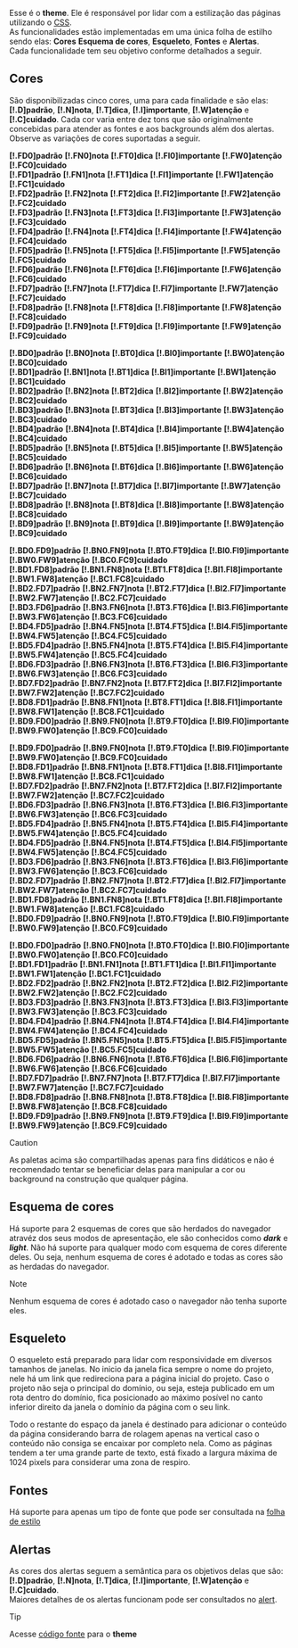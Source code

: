 Esse é o **theme**. Ele é responsável por lidar com a estilização das páginas utilizando o [CSS](https://developer.mozilla.org/en-US/docs/Web/CSS).\
As funcionalidades estão implementadas em uma única folha de estilho sendo elas: **Cores** **Esquema de cores**, **Esqueleto**, **Fontes** e **Alertas**.\
Cada funcionalidade tem seu objetivo conforme detalhados a seguir.

## Cores
São disponibilizadas cinco cores, uma para cada finalidade e são elas: **[!.D]padrão**, **[!.N]nota**, **[!.T]dica**, **[!.I]importante**, **[!.W]atenção** e **[!.C]cuidado**. Cada cor varia entre dez tons que são originalmente concebidas para atender as fontes e aos backgrounds além dos alertas. Observe as variações de cores suportadas a seguir.

**[!.FD0]padrão** **[!.FN0]nota** **[!.FT0]dica** **[!.FI0]importante** **[!.FW0]atenção** **[!.FC0]cuidado**\
**[!.FD1]padrão** **[!.FN1]nota** **[!.FT1]dica** **[!.FI1]importante** **[!.FW1]atenção** **[!.FC1]cuidado**\
**[!.FD2]padrão** **[!.FN2]nota** **[!.FT2]dica** **[!.FI2]importante** **[!.FW2]atenção** **[!.FC2]cuidado**\
**[!.FD3]padrão** **[!.FN3]nota** **[!.FT3]dica** **[!.FI3]importante** **[!.FW3]atenção** **[!.FC3]cuidado**\
**[!.FD4]padrão** **[!.FN4]nota** **[!.FT4]dica** **[!.FI4]importante** **[!.FW4]atenção** **[!.FC4]cuidado**\
**[!.FD5]padrão** **[!.FN5]nota** **[!.FT5]dica** **[!.FI5]importante** **[!.FW5]atenção** **[!.FC5]cuidado**\
**[!.FD6]padrão** **[!.FN6]nota** **[!.FT6]dica** **[!.FI6]importante** **[!.FW6]atenção** **[!.FC6]cuidado**\
**[!.FD7]padrão** **[!.FN7]nota** **[!.FT7]dica** **[!.FI7]importante** **[!.FW7]atenção** **[!.FC7]cuidado**\
**[!.FD8]padrão** **[!.FN8]nota** **[!.FT8]dica** **[!.FI8]importante** **[!.FW8]atenção** **[!.FC8]cuidado**\
**[!.FD9]padrão** **[!.FN9]nota** **[!.FT9]dica** **[!.FI9]importante** **[!.FW9]atenção** **[!.FC9]cuidado**

**[!.BD0]padrão** **[!.BN0]nota** **[!.BT0]dica** **[!.BI0]importante** **[!.BW0]atenção** **[!.BC0]cuidado**\
**[!.BD1]padrão** **[!.BN1]nota** **[!.BT1]dica** **[!.BI1]importante** **[!.BW1]atenção** **[!.BC1]cuidado**\
**[!.BD2]padrão** **[!.BN2]nota** **[!.BT2]dica** **[!.BI2]importante** **[!.BW2]atenção** **[!.BC2]cuidado**\
**[!.BD3]padrão** **[!.BN3]nota** **[!.BT3]dica** **[!.BI3]importante** **[!.BW3]atenção** **[!.BC3]cuidado**\
**[!.BD4]padrão** **[!.BN4]nota** **[!.BT4]dica** **[!.BI4]importante** **[!.BW4]atenção** **[!.BC4]cuidado**\
**[!.BD5]padrão** **[!.BN5]nota** **[!.BT5]dica** **[!.BI5]importante** **[!.BW5]atenção** **[!.BC5]cuidado**\
**[!.BD6]padrão** **[!.BN6]nota** **[!.BT6]dica** **[!.BI6]importante** **[!.BW6]atenção** **[!.BC6]cuidado**\
**[!.BD7]padrão** **[!.BN7]nota** **[!.BT7]dica** **[!.BI7]importante** **[!.BW7]atenção** **[!.BC7]cuidado**\
**[!.BD8]padrão** **[!.BN8]nota** **[!.BT8]dica** **[!.BI8]importante** **[!.BW8]atenção** **[!.BC8]cuidado**\
**[!.BD9]padrão** **[!.BN9]nota** **[!.BT9]dica** **[!.BI9]importante** **[!.BW9]atenção** **[!.BC9]cuidado**

**[!.BD0.FD9]padrão** **[!.BN0.FN9]nota** **[!.BT0.FT9]dica** **[!.BI0.FI9]importante** **[!.BW0.FW9]atenção** **[!.BC0.FC9]cuidado**\
**[!.BD1.FD8]padrão** **[!.BN1.FN8]nota** **[!.BT1.FT8]dica** **[!.BI1.FI8]importante** **[!.BW1.FW8]atenção** **[!.BC1.FC8]cuidado**\
**[!.BD2.FD7]padrão** **[!.BN2.FN7]nota** **[!.BT2.FT7]dica** **[!.BI2.FI7]importante** **[!.BW2.FW7]atenção** **[!.BC2.FC7]cuidado**\
**[!.BD3.FD6]padrão** **[!.BN3.FN6]nota** **[!.BT3.FT6]dica** **[!.BI3.FI6]importante** **[!.BW3.FW6]atenção** **[!.BC3.FC6]cuidado**\
**[!.BD4.FD5]padrão** **[!.BN4.FN5]nota** **[!.BT4.FT5]dica** **[!.BI4.FI5]importante** **[!.BW4.FW5]atenção** **[!.BC4.FC5]cuidado**\
**[!.BD5.FD4]padrão** **[!.BN5.FN4]nota** **[!.BT5.FT4]dica** **[!.BI5.FI4]importante** **[!.BW5.FW4]atenção** **[!.BC5.FC4]cuidado**\
**[!.BD6.FD3]padrão** **[!.BN6.FN3]nota** **[!.BT6.FT3]dica** **[!.BI6.FI3]importante** **[!.BW6.FW3]atenção** **[!.BC6.FC3]cuidado**\
**[!.BD7.FD2]padrão** **[!.BN7.FN2]nota** **[!.BT7.FT2]dica** **[!.BI7.FI2]importante** **[!.BW7.FW2]atenção** **[!.BC7.FC2]cuidado**\
**[!.BD8.FD1]padrão** **[!.BN8.FN1]nota** **[!.BT8.FT1]dica** **[!.BI8.FI1]importante** **[!.BW8.FW1]atenção** **[!.BC8.FC1]cuidado**\
**[!.BD9.FD0]padrão** **[!.BN9.FN0]nota** **[!.BT9.FT0]dica** **[!.BI9.FI0]importante** **[!.BW9.FW0]atenção** **[!.BC9.FC0]cuidado**

**[!.BD9.FD0]padrão** **[!.BN9.FN0]nota** **[!.BT9.FT0]dica** **[!.BI9.FI0]importante** **[!.BW9.FW0]atenção** **[!.BC9.FC0]cuidado**\
**[!.BD8.FD1]padrão** **[!.BN8.FN1]nota** **[!.BT8.FT1]dica** **[!.BI8.FI1]importante** **[!.BW8.FW1]atenção** **[!.BC8.FC1]cuidado**\
**[!.BD7.FD2]padrão** **[!.BN7.FN2]nota** **[!.BT7.FT2]dica** **[!.BI7.FI2]importante** **[!.BW7.FW2]atenção** **[!.BC7.FC2]cuidado**\
**[!.BD6.FD3]padrão** **[!.BN6.FN3]nota** **[!.BT6.FT3]dica** **[!.BI6.FI3]importante** **[!.BW6.FW3]atenção** **[!.BC6.FC3]cuidado**\
**[!.BD5.FD4]padrão** **[!.BN5.FN4]nota** **[!.BT5.FT4]dica** **[!.BI5.FI4]importante** **[!.BW5.FW4]atenção** **[!.BC5.FC4]cuidado**\
**[!.BD4.FD5]padrão** **[!.BN4.FN5]nota** **[!.BT4.FT5]dica** **[!.BI4.FI5]importante** **[!.BW4.FW5]atenção** **[!.BC4.FC5]cuidado**\
**[!.BD3.FD6]padrão** **[!.BN3.FN6]nota** **[!.BT3.FT6]dica** **[!.BI3.FI6]importante** **[!.BW3.FW6]atenção** **[!.BC3.FC6]cuidado**\
**[!.BD2.FD7]padrão** **[!.BN2.FN7]nota** **[!.BT2.FT7]dica** **[!.BI2.FI7]importante** **[!.BW2.FW7]atenção** **[!.BC2.FC7]cuidado**\
**[!.BD1.FD8]padrão** **[!.BN1.FN8]nota** **[!.BT1.FT8]dica** **[!.BI1.FI8]importante** **[!.BW1.FW8]atenção** **[!.BC1.FC8]cuidado**\
**[!.BD0.FD9]padrão** **[!.BN0.FN9]nota** **[!.BT0.FT9]dica** **[!.BI0.FI9]importante** **[!.BW0.FW9]atenção** **[!.BC0.FC9]cuidado**

**[!.BD0.FD0]padrão** **[!.BN0.FN0]nota** **[!.BT0.FT0]dica** **[!.BI0.FI0]importante** **[!.BW0.FW0]atenção** **[!.BC0.FC0]cuidado**\
**[!.BD1.FD1]padrão** **[!.BN1.FN1]nota** **[!.BT1.FT1]dica** **[!.BI1.FI1]importante** **[!.BW1.FW1]atenção** **[!.BC1.FC1]cuidado**\
**[!.BD2.FD2]padrão** **[!.BN2.FN2]nota** **[!.BT2.FT2]dica** **[!.BI2.FI2]importante** **[!.BW2.FW2]atenção** **[!.BC2.FC2]cuidado**\
**[!.BD3.FD3]padrão** **[!.BN3.FN3]nota** **[!.BT3.FT3]dica** **[!.BI3.FI3]importante** **[!.BW3.FW3]atenção** **[!.BC3.FC3]cuidado**\
**[!.BD4.FD4]padrão** **[!.BN4.FN4]nota** **[!.BT4.FT4]dica** **[!.BI4.FI4]importante** **[!.BW4.FW4]atenção** **[!.BC4.FC4]cuidado**\
**[!.BD5.FD5]padrão** **[!.BN5.FN5]nota** **[!.BT5.FT5]dica** **[!.BI5.FI5]importante** **[!.BW5.FW5]atenção** **[!.BC5.FC5]cuidado**\
**[!.BD6.FD6]padrão** **[!.BN6.FN6]nota** **[!.BT6.FT6]dica** **[!.BI6.FI6]importante** **[!.BW6.FW6]atenção** **[!.BC6.FC6]cuidado**\
**[!.BD7.FD7]padrão** **[!.BN7.FN7]nota** **[!.BT7.FT7]dica** **[!.BI7.FI7]importante** **[!.BW7.FW7]atenção** **[!.BC7.FC7]cuidado**\
**[!.BD8.FD8]padrão** **[!.BN8.FN8]nota** **[!.BT8.FT8]dica** **[!.BI8.FI8]importante** **[!.BW8.FW8]atenção** **[!.BC8.FC8]cuidado**\
**[!.BD9.FD9]padrão** **[!.BN9.FN9]nota** **[!.BT9.FT9]dica** **[!.BI9.FI9]importante** **[!.BW9.FW9]atenção** **[!.BC9.FC9]cuidado**

>[!CAUTION]
>As paletas acima são compartilhadas apenas para fins didáticos e não é recomendado tentar se beneficiar delas para manipular a cor ou background na construção que qualquer página.

## Esquema de cores
Há suporte para 2 esquemas de cores que são herdados do navegador atravéz dos seus modos de apresentação, ele são conhecidos como ***dark*** e ***light***. Não há suporte para qualquer modo com esquema de cores diferente deles. Ou seja, nenhum esquema de cores é adotado e todas as cores são as herdadas do navegador.

>[!NOTE]
>Nenhum esquema de cores é adotado caso o navegador não tenha suporte eles.

## Esqueleto
O esqueleto está preparado para lidar com responsividade em diversos tamanhos de janelas.
No inicio da janela fica sempre o nome do projeto, nele há um link que redireciona para a página inicial do projeto. Caso o projeto não seja o principal do domínio, ou seja, esteja publicado em um rota dentro do domínio, fica posicionado ao máximo posível no canto inferior direito da janela o domínio da página com o seu link.

Todo o restante do espaço da janela é destinado para adicionar o conteúdo da página considerando barra de rolagem apenas na vertical caso o conteúdo não consiga se encaixar por completo nela. Como as páginas tendem a ter uma grande parte de texto, está fixado a largura máxima de 1024 pixels para considerar uma zona de respiro.

## Fontes
Há suporte para apenas um tipo de fonte que pode ser consultada na [folha de estilo](https://github.com/eportella/markdown-to-html-builder/blob/main/theme/stylesheet.css)

## Alertas
As cores dos alertas seguem a semântica para os objetivos delas que são: **[!.D]padrão**, **[!.N]nota**, **[!.T]dica**, **[!.I]importante**, **[!.W]atenção** e **[!.C]cuidado**.\
Maiores detalhes de os alertas funcionam pode ser consultados no [alert](/blockquote/alert/README.md).

>[!TIP]
>Acesse [código fonte](https://github.com/eportella/markdown-to-html-builder/blob/main/theme/README.md?plain=1) para o **theme**